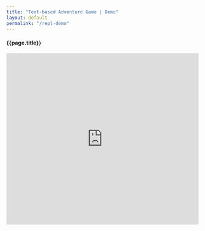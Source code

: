 ```yaml
---
title: "Text-based Adventure Game | Demo"
layout: default
permalink: "/repl-demo"
---
```


<div class="container">
  <h4 class="font-weight-bold spanborder"><span>{{page.title}}</span></h4>

  <iframe height="450px" width="100%" src="https://repl.it/@ScottMorgan/text-based-adventure-Scott3142?lite=true&outputonly=1" scrolling="no" frameborder="no" allowtransparency="true" allowfullscreen="true" sandbox="allow-forms allow-pointer-lock allow-popups allow-same-origin allow-scripts allow-modals"></iframe>

  <script>
    // attach handlers once iframe is loaded
    document.getElementById('ifrm').contentWindow.document.getElementsByClassName('lite-header-right')[0].style.visibility = 'hidden';
  </script>

</div>
